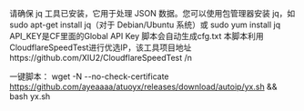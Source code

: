 请确保 jq 工具已安装，它用于处理 JSON 数据。您可以使用包管理器安装 jq，如 sudo apt-get install jq（对于 Debian/Ubuntu 系统）或 sudo yum install jq
API_KEY是CF里面的Global API Key
脚本会自动生成cfg.txt
本脚本利用CloudflareSpeedTest进行优选IP，该工具项目地址https://github.com/XIU2/CloudflareSpeedTest
/n

一键脚本：
wget -N --no-check-certificate https://github.com/ayeaaaa/atuoyx/releases/download/autoip/yx.sh && bash yx.sh
